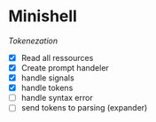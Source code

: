 # Minishell
 *Tokenezation*
- [X] Read all ressources
- [X] Create prompt handeler 
- [X] handle signals
- [X] handle tokens
- [ ] handle syntax error
- [ ] send tokens to parsing (expander)